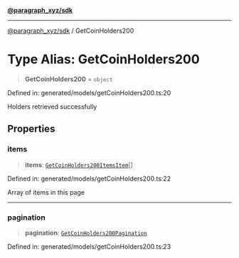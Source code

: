 [**@paragraph_xyz/sdk**](../README.md)

***

[@paragraph_xyz/sdk](../README.md) / GetCoinHolders200

# Type Alias: GetCoinHolders200

> **GetCoinHolders200** = `object`

Defined in: generated/models/getCoinHolders200.ts:20

Holders retrieved successfully

## Properties

### items

> **items**: [`GetCoinHolders200ItemsItem`](GetCoinHolders200ItemsItem.md)[]

Defined in: generated/models/getCoinHolders200.ts:22

Array of items in this page

***

### pagination

> **pagination**: [`GetCoinHolders200Pagination`](GetCoinHolders200Pagination.md)

Defined in: generated/models/getCoinHolders200.ts:23
